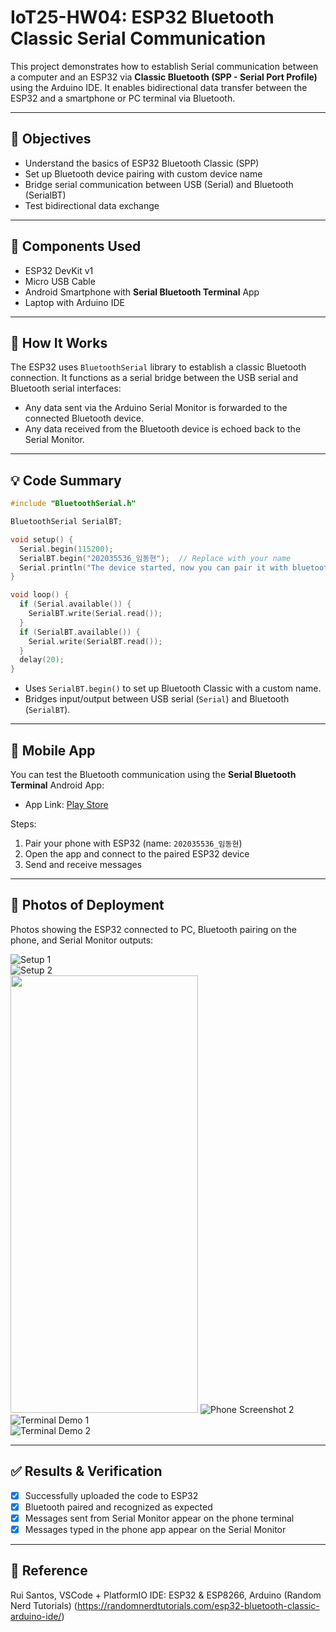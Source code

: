 # IoT25-HW04: ESP32 Bluetooth Classic Serial Communication

This project demonstrates how to establish Serial communication between a computer and an ESP32 via **Classic Bluetooth (SPP - Serial Port Profile)** using the Arduino IDE. It enables bidirectional data transfer between the ESP32 and a smartphone or PC terminal via Bluetooth.

---

## 🧾 Objectives

- Understand the basics of ESP32 Bluetooth Classic (SPP)
- Set up Bluetooth device pairing with custom device name
- Bridge serial communication between USB (Serial) and Bluetooth (SerialBT)
- Test bidirectional data exchange

---

## 🧰 Components Used

- ESP32 DevKit v1  
- Micro USB Cable  
- Android Smartphone with **Serial Bluetooth Terminal** App  
- Laptop with Arduino IDE  

---

## 🧠 How It Works

The ESP32 uses `BluetoothSerial` library to establish a classic Bluetooth connection. It functions as a serial bridge between the USB serial and Bluetooth serial interfaces:

- Any data sent via the Arduino Serial Monitor is forwarded to the connected Bluetooth device.
- Any data received from the Bluetooth device is echoed back to the Serial Monitor.

---

## 💡 Code Summary

```cpp
#include "BluetoothSerial.h"

BluetoothSerial SerialBT;

void setup() {
  Serial.begin(115200);
  SerialBT.begin("202035536_임동현");  // Replace with your name
  Serial.println("The device started, now you can pair it with bluetooth!");
}

void loop() {
  if (Serial.available()) {
    SerialBT.write(Serial.read());
  }
  if (SerialBT.available()) {
    Serial.write(SerialBT.read());
  }
  delay(20);
}
```

- Uses `SerialBT.begin()` to set up Bluetooth Classic with a custom name.
- Bridges input/output between USB serial (`Serial`) and Bluetooth (`SerialBT`).

---

## 📱 Mobile App

You can test the Bluetooth communication using the **Serial Bluetooth Terminal** Android App:

- App Link: [Play Store](https://play.google.com/store/apps/details?id=de.kai_morich.serial_bluetooth_terminal)

Steps:
1. Pair your phone with ESP32 (name: `202035536_임동현`)
2. Open the app and connect to the paired ESP32 device
3. Send and receive messages

---

## 📸 Photos of Deployment

Photos showing the ESP32 connected to PC, Bluetooth pairing on the phone, and Serial Monitor outputs:

![Setup 1](./media/hw%204-1.png)  
![Setup 2](./media/hw%204-2.png)  
<img src="./media/hw%204-3.jpg" width="300" height="700"/>
![Phone Screenshot 2](./media/hw%204-4.jpg)  
![Terminal Demo 1](./media/hw%204-5.jpg)  
![Terminal Demo 2](./media/hw%204-6.jpg)

---

## ✅ Results & Verification

- [x] Successfully uploaded the code to ESP32  
- [x] Bluetooth paired and recognized as expected  
- [x] Messages sent from Serial Monitor appear on the phone terminal  
- [x] Messages typed in the phone app appear on the Serial Monitor  

---

## 🔗 Reference
Rui Santos, VSCode + PlatformIO IDE: ESP32 & ESP8266, Arduino (Random Nerd Tutorials)
(https://randomnerdtutorials.com/esp32-bluetooth-classic-arduino-ide/)

